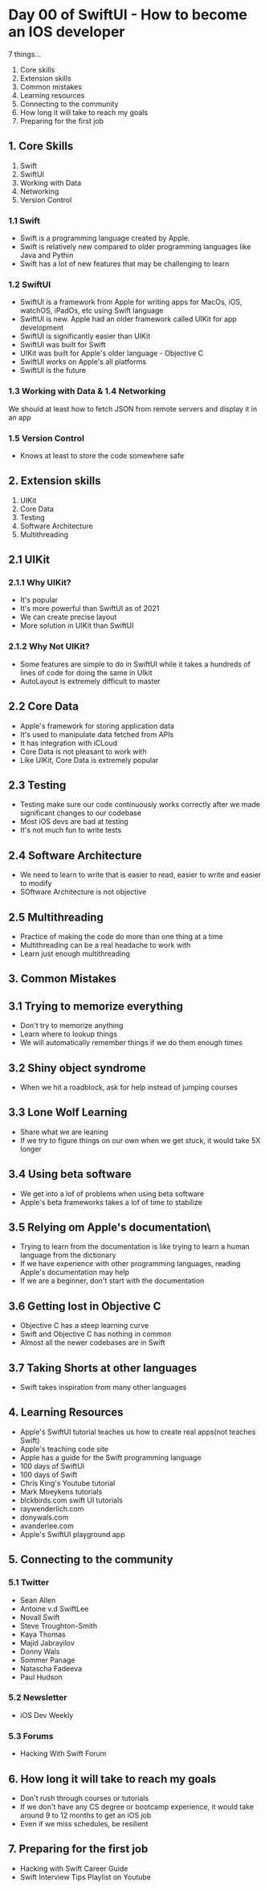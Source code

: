 # Day 00 of SwiftUI - How to become an IOS developer 

7 things...
1. Core skills 
2. Extension skills
3. Common mistakes
4. Learning resources
5. Connecting to the community
6. How long it will take to reach my goals
7. Preparing for the first job

## 1. Core Skills
1. Swift 
2. SwiftUI
3. Working with Data
4. Networking 
5. Version Control

### 1.1 Swift
- Swift is a programming language created by Apple.
- Swift is relatively new compared to older programming languages like Java and Pythin
- Swift has a lot of new features that may be challenging to learn 

### 1.2 SwiftUI
- SwiftUI is a framework from Apple for writing apps for MacOs, iOS, watchOS, iPadOs, etc using Swift language
- SwiftUI is new. Apple had an older framework called UIKit for app development
- SwiftUI is significantly easier than UIKit
- SwiftUI was built for Swift
- UIKit was built for Apple's older language - Objective C
- SwiftUI works on Apple's all platforms
- SwiftUI is the future

### 1.3 Working with Data & 1.4 Networking
We should at least how to fetch JSON from remote servers and display it in an app

### 1.5 Version Control
- Knows at least to store the code somewhere safe

## 2. Extension skills
1. UIKit
2. Core Data
3. Testing
4. Software Architecture
5. Multithreading

## 2.1 UIKit
### 2.1.1 Why UIKit?
- It's popular
- It's more powerful than SwiftUI as of 2021
- We can create precise layout
- More solution in UIKit than SwiftUI

### 2.1.2 Why Not UIKit?
- Some features are simple to do in SwiftUI while it takes a hundreds of lines of code for doing the same in UIkit
- AutoLayout is extremely difficult to master

## 2.2 Core Data
- Apple's framework for storing application data
- It's used to manipulate data fetched from APIs
- It has integration with iCLoud
- Core Data is not pleasant to work with
- Like UIKit, Core Data is extremely popular


## 2.3 Testing
- Testing make sure our code continuously works correctly after we made significant changes to our codebase
 - Most iOS devs are bad at testing 
 - It's not much fun to write tests 

## 2.4 Software Architecture
- We need to learn to write that is easier to read, easier to write and easier to modify
- SOftware Architecture is not objective

## 2.5 Multithreading 
- Practice of making the code do more than one thing at a time
- Multithreading can be a real headache to work with
- Learn just enough multithreading 

## 3. Common Mistakes 

## 3.1 Trying to memorize everything
- Don't try to memorize anything
- Learn where to lookup things
- We will automatically remember things if we do them enough times
## 3.2 Shiny object syndrome
- When we hit a roadblock, ask for help instead of jumping courses
## 3.3 Lone Wolf Learning
- Share what we are leaning
- If we try to figure things on our own when we get stuck, it would take 5X longer
## 3.4 Using beta software
- We get into a lof of problems when using beta software
- Apple's beta frameworks takes a lof of time to stabilize
## 3.5 Relying om Apple's documentation\
- Trying to learn from the documentation is like trying to learn a human language from the dictionary
- If we have experience with other programming languages, reading Apple's documentation may help
- If we are a beginner, don't start with the documentation  
## 3.6 Getting lost in Objective C
- Objective C has a steep learning curve
- Swift and Objective C has nothing in common
- Almost all the newer codebases are in Swift
## 3.7 Taking Shorts at other languages
- Swift takes inspiration from many other languages

## 4. Learning Resources
- Apple's SwiftUI tutorial teaches us how to create real apps(not teaches Swift)
- Apple's teaching code site
- Apple has a guide for the Swift programming language
- 100 days of SwiftUI
- 100 days of Swift
- Chris King's Youtube tutorial
- Mark Moeykens tutorials
- blckbirds.com swift UI tutorials
- raywenderlich.com 
- donywals.com
- avanderlee.com
- Apple's SwiftUI playground app

## 5. Connecting to the community

### 5.1 Twitter
- Sean Allen
- Antoine v.d SwiftLee
- Novall Swift
- Steve Troughton-Smith
- Kaya Thomas
- Majid Jabrayilov
- Donny Wals
- Sommer Panage
- Natascha Fadeeva 
- Paul Hudson

### 5.2 Newsletter 
- iOS Dev Weekly

### 5.3 Forums
- Hacking With Swift Forum 

## 6. How long it will take to reach my goals
- Don't rush through courses or tutorials
- If we don't have any CS degree or bootcamp experience, it would take around 9 to 12 months to get an iOS job
- Even if we miss schedules, be resilient

## 7. Preparing for the first job
- Hacking with Swift Career Guide
- Swift Interview Tips Playlist on Youtube